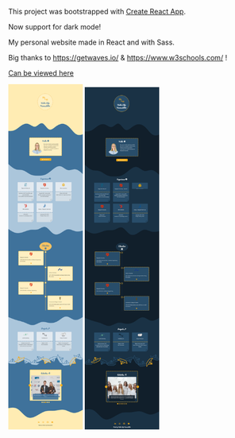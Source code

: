 This project was bootstrapped with [Create React App](https://github.com/facebook/create-react-app).

Now support for dark mode!

My personal website made in React and with Sass.

Big thanks to https://getwaves.io/  &  https://www.w3schools.com/  !

[Can be viewed here](https://www.huldalilja.com)

<img src="/screenshot.png" alt="Full screenshot of huldalilja.com" width="150px"/>
<img src="/screenshot-dark.png" alt="Full screenshot of huldalilja.com dark mode" width="150px"/>
